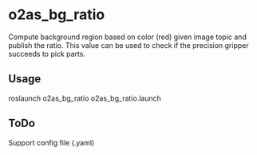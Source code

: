 # o2as_bg_ratio

Compute background region based on color (red) given image topic and 
publish the ratio. This value can be used to check if the precision gripper
succeeds to pick parts.

## Usage

roslaunch o2as_bg_ratio o2as_bg_ratio.launch

## ToDo

Support config file (.yaml)
